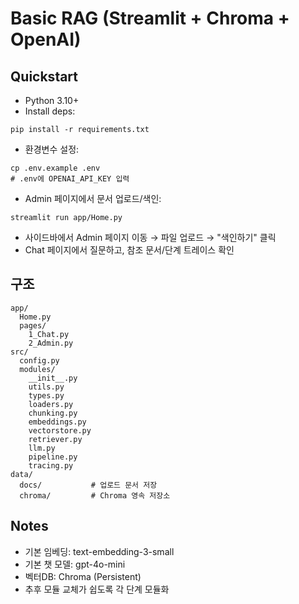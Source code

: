 # Basic RAG (Streamlit + Chroma + OpenAI)

## Quickstart

- Python 3.10+
- Install deps:
```
pip install -r requirements.txt
```
- 환경변수 설정:
```
cp .env.example .env
# .env에 OPENAI_API_KEY 입력
```
- Admin 페이지에서 문서 업로드/색인:
```
streamlit run app/Home.py
```
- 사이드바에서 Admin 페이지 이동 → 파일 업로드 → "색인하기" 클릭
- Chat 페이지에서 질문하고, 참조 문서/단계 트레이스 확인

## 구조
```
app/
  Home.py
  pages/
    1_Chat.py
    2_Admin.py
src/
  config.py
  modules/
    __init__.py
    utils.py
    types.py
    loaders.py
    chunking.py
    embeddings.py
    vectorstore.py
    retriever.py
    llm.py
    pipeline.py
    tracing.py
data/
  docs/           # 업로드 문서 저장
  chroma/         # Chroma 영속 저장소
```

## Notes
- 기본 임베딩: text-embedding-3-small
- 기본 챗 모델: gpt-4o-mini
- 벡터DB: Chroma (Persistent)
- 추후 모듈 교체가 쉽도록 각 단계 모듈화
